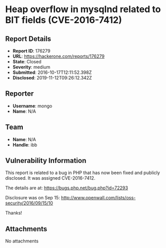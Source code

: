 # Heap overflow in mysqlnd related to BIT fields (CVE-2016-7412)

## Report Details
- **Report ID**: 176279
- **URL**: https://hackerone.com/reports/176279
- **State**: Closed
- **Severity**: medium
- **Submitted**: 2016-10-17T12:11:52.398Z
- **Disclosed**: 2019-11-12T09:26:12.342Z

## Reporter
- **Username**: mongo
- **Name**: N/A

## Team
- **Name**: N/A
- **Handle**: ibb

## Vulnerability Information
This report is related to a bug in PHP that has now been fixed and publicly disclosed. It was assigned CVE-2016-7412.

The details are at:
https://bugs.php.net/bug.php?id=72293

Disclosure was on Sep 15:
http://www.openwall.com/lists/oss-security/2016/09/15/10

Thanks!

## Attachments
No attachments
